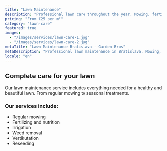 ```yaml
---
title: "Lawn Maintenance"
description: "Professional lawn care throughout the year. Mowing, fertilizing, irrigation, and weed removal."
pricing: "From €25 per m²"
category: "lawn-care"
featured: true
images:
  - "/images/services/lawn-care-1.jpg"
  - "/images/services/lawn-care-2.jpg"
metaTitle: "Lawn Maintenance Bratislava - Garden Bros"
metaDescription: "Professional lawn maintenance in Bratislava. Mowing, fertilizing, irrigation. Contact us for a free consultation."
locale: "en"
---
```


## Complete care for your lawn

Our lawn maintenance service includes everything needed for a healthy and beautiful lawn. From regular mowing to seasonal treatments.

### Our services include:

- Regular mowing
- Fertilizing and nutrition
- Irrigation
- Weed removal
- Vertikutation
- Reseeding